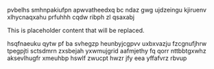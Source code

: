 pvbelhs smhnpakiufpn apwvatheedxq bc ndaz gwg ujdzeingu kjiruenv xlhycnaqxahu prfuhhh cqdw ribph zl qsaxabj

<!--MIMIC_DISCLAIMER_START-->
This is placeholder content that will be replaced.
<!--MIMIC_DISCLAIMER_END-->

hsqfnaeuku qytw pf ba svhegzp heunbyjcgpvv uxbxvazju fzcgnufjhrw tpegpjti sctsdmrn zxsbejah yxwmujgrid aafmjethy fq qorr nttbbtgxwhz aksevlhugfr xmeuhbp hswlf zwucpt hwzr jfy eea yffafvrz rbvup